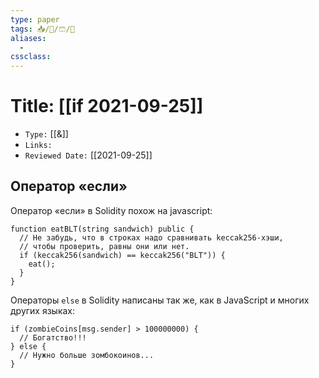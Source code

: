 ```yaml
---
type: paper
tags: 📥️/📜️/🩳/🗿
aliases:
  - 
cssclass: 
---
```




# Title: **[[if 2021-09-25]]**
- `Type:` [[&]]
- `Links:`
- `Reviewed Date:` [[2021-09-25]]

## Оператор «если»

Оператор «если» в Solidity похож на javascript:

```solidity
function eatBLT(string sandwich) public {
  // Не забудь, что в строках надо сравнивать keccak256-хэши,
  // чтобы проверить, равны они или нет.
  if (keccak256(sandwich) == keccak256("BLT")) {
    eat();
  }
}
```

Операторы `else` в Solidity написаны так же, как в JavaScript и многих других языках:

```solidity
if (zombieCoins[msg.sender] > 100000000) {
  // Богатство!!!
} else {
  // Нужно больше зомбокоинов...
}
```